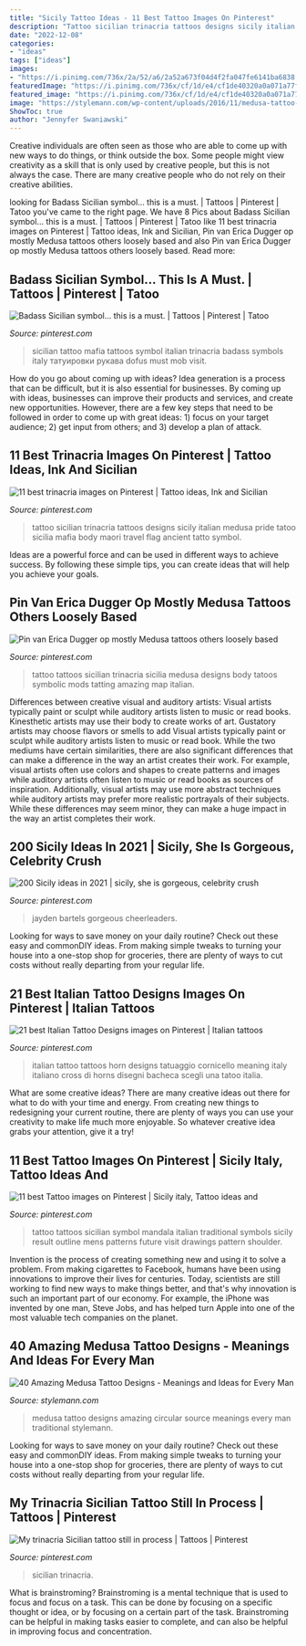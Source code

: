 ```yaml
---
title: "Sicily Tattoo Ideas - 11 Best Tattoo Images On Pinterest"
description: "Tattoo sicilian trinacria tattoos designs sicily italian medusa pride tatoo sicilia mafia body maori travel flag ancient tatto symbol"
date: "2022-12-08"
categories:
- "ideas"
tags: ["ideas"]
images:
- "https://i.pinimg.com/736x/2a/52/a6/2a52a673f04d4f2fa047fe6141ba6838.jpg"
featuredImage: "https://i.pinimg.com/736x/cf/1d/e4/cf1de40320a0a071a77f6d3fe8e30189--tattoo-designs-tattoo-ideas.jpg"
featured_image: "https://i.pinimg.com/736x/cf/1d/e4/cf1de40320a0a071a77f6d3fe8e30189--tattoo-designs-tattoo-ideas.jpg"
image: "https://stylemann.com/wp-content/uploads/2016/11/medusa-tattoo-4-650x650.jpg"
ShowToc: true
author: "Jennyfer Swaniawski"
---
```



Creative individuals are often seen as those who are able to come up with new ways to do things, or think outside the box. Some people might view creativity as a skill that is only used by creative people, but this is not always the case. There are many creative people who do not rely on their creative abilities.

	

		
looking for Badass Sicilian symbol... this is a must. | Tattoos | Pinterest | Tatoo you've came to the right page. We have 8 Pics about Badass Sicilian symbol... this is a must. | Tattoos | Pinterest | Tatoo like 11 best trinacria images on Pinterest | Tattoo ideas, Ink and Sicilian, Pin van Erica Dugger op mostly Medusa tattoos others loosely based and also Pin van Erica Dugger op mostly Medusa tattoos others loosely based. Read more:
		
    
## Badass Sicilian Symbol... This Is A Must. | Tattoos | Pinterest | Tatoo

<img loading=lazy src="https://s-media-cache-ak0.pinimg.com/736x/1b/b0/2f/1bb02fbcd3ac806d888f38f5dea81901.jpg" onerror="this.onerror=null;this.src='https://tse2.mm.bing.net/th?id=OIP.OVzKzUC1GAvuTKE4bvp4bAHaG2&amp;pid=15.1';" alt="Badass Sicilian symbol... this is a must. | Tattoos | Pinterest | Tatoo">

_Source: pinterest.com_

>sicilian tattoo mafia tattoos symbol italian trinacria badass symbols italy татуировки рукава dofus must mob visit. 

	

How do you go about coming up with ideas?
Idea generation is a process that can be difficult, but it is also essential for businesses. By coming up with ideas, businesses can improve their products and services, and create new opportunities. However, there are a few key steps that need to be followed in order to come up with great ideas: 1) focus on your target audience; 2) get input from others; and 3) develop a plan of attack.

    
## 11 Best Trinacria Images On Pinterest | Tattoo Ideas, Ink And Sicilian

<img loading=lazy src="https://i.pinimg.com/736x/cf/1d/e4/cf1de40320a0a071a77f6d3fe8e30189--tattoo-designs-tattoo-ideas.jpg" onerror="this.onerror=null;this.src='https://tse1.mm.bing.net/th?id=OIP.rQDVkpveZNgZQzCMyq4QrQHaL3&amp;pid=15.1';" alt="11 best trinacria images on Pinterest | Tattoo ideas, Ink and Sicilian">

_Source: pinterest.com_

>tattoo sicilian trinacria tattoos designs sicily italian medusa pride tatoo sicilia mafia body maori travel flag ancient tatto symbol. 

	

Ideas are a powerful force and can be used in different ways to achieve success. By following these simple tips, you can create ideas that will help you achieve your goals.

    
## Pin Van Erica Dugger Op Mostly Medusa Tattoos Others Loosely Based

<img loading=lazy src="https://i.pinimg.com/736x/2a/52/a6/2a52a673f04d4f2fa047fe6141ba6838.jpg" onerror="this.onerror=null;this.src='https://tse1.mm.bing.net/th?id=OIP.ojuBZoH5CfHlTrbZU1QtgAHaJs&amp;pid=15.1';" alt="Pin van Erica Dugger op mostly Medusa tattoos others loosely based">

_Source: pinterest.com_

>tattoo tattoos sicilian trinacria sicilia medusa designs body tatoos symbolic mods tatting amazing map italian. 

	

Differences between creative visual and auditory artists: Visual artists typically paint or sculpt while auditory artists listen to music or read books. Kinesthetic artists may use their body to create works of art. Gustatory artists may choose flavors or smells to add
Visual artists typically paint or sculpt while auditory artists listen to music or read book. While the two mediums have certain similarities, there are also significant differences that can make a difference in the way an artist creates their work. For example, visual artists often use colors and shapes to create patterns and images while auditory artists often listen to music or read books as sources of inspiration. Additionally, visual artists may use more abstract techniques while auditory artists may prefer more realistic portrayals of their subjects. While these differences may seem minor, they can make a huge impact in the way an artist completes their work.

    
## 200 Sicily Ideas In 2021 | Sicily, She Is Gorgeous, Celebrity Crush

<img loading=lazy src="https://i.pinimg.com/474x/15/54/c6/1554c6f8e6ba355060e088c5fbda8832.jpg" onerror="this.onerror=null;this.src='https://tse2.mm.bing.net/th?id=OIP.sRMbmihh-yKGuFOlT4KejQAAAA&amp;pid=15.1';" alt="200 Sicily ideas in 2021 | sicily, she is gorgeous, celebrity crush">

_Source: pinterest.com_

>jayden bartels gorgeous cheerleaders. 

	

Looking for ways to save money on your daily routine? Check out these easy and commonDIY ideas. From making simple tweaks to turning your house into a one-stop shop for groceries, there are plenty of ways to cut costs without really departing from your regular life.

    
## 21 Best Italian Tattoo Designs Images On Pinterest | Italian Tattoos

<img loading=lazy src="https://i.pinimg.com/736x/a0/ee/91/a0ee91a28a997ccf68aa2b9cfd9e1fbd--italian-tattoos-tattoo-designs.jpg" onerror="this.onerror=null;this.src='https://tse3.mm.bing.net/th?id=OIP.xR9n7scIJDbV2WQPTBfbLgHaJQ&amp;pid=15.1';" alt="21 best Italian Tattoo Designs images on Pinterest | Italian tattoos">

_Source: pinterest.com_

>italian tattoo tattoos horn designs tatuaggio cornicello meaning italy italiano cross di horns disegni bacheca scegli una tatoo italia. 

	

What are some creative ideas?
There are many creative ideas out there for what to do with your time and energy. From creating new things to redesigning your current routine, there are plenty of ways you can use your creativity to make life much more enjoyable. So whatever creative idea grabs your attention, give it a try!

    
## 11 Best Tattoo Images On Pinterest | Sicily Italy, Tattoo Ideas And

<img loading=lazy src="https://i.pinimg.com/736x/00/0f/70/000f706da1398249acdca077b1ace804--new-tattoos-future-tattoos.jpg" onerror="this.onerror=null;this.src='https://tse2.mm.bing.net/th?id=OIP.8_5xwlHh8rk_9HYxzp3BgwHaJ3&amp;pid=15.1';" alt="11 best Tattoo images on Pinterest | Sicily italy, Tattoo ideas and">

_Source: pinterest.com_

>tattoo tattoos sicilian symbol mandala italian traditional symbols sicily result outline mens patterns future visit drawings pattern shoulder. 

	

Invention is the process of creating something new and using it to solve a problem. From making cigarettes to Facebook, humans have been using innovations to improve their lives for centuries. Today, scientists are still working to find new ways to make things better, and that's why innovation is such an important part of our economy. For example, the iPhone was invented by one man, Steve Jobs, and has helped turn Apple into one of the most valuable tech companies on the planet.

    
## 40 Amazing Medusa Tattoo Designs - Meanings And Ideas For Every Man

<img loading=lazy src="https://stylemann.com/wp-content/uploads/2016/11/medusa-tattoo-4-650x650.jpg" onerror="this.onerror=null;this.src='https://tse2.mm.bing.net/th?id=OIP.a2Z3jBbFW4Z5zMDOw8jqwQHaHa&amp;pid=15.1';" alt="40 Amazing Medusa Tattoo Designs - Meanings and Ideas for Every Man">

_Source: stylemann.com_

>medusa tattoo designs amazing circular source meanings every man traditional stylemann. 

	

Looking for ways to save money on your daily routine? Check out these easy and commonDIY ideas. From making simple tweaks to turning your house into a one-stop shop for groceries, there are plenty of ways to cut costs without really departing from your regular life.

    
## My Trinacria Sicilian Tattoo Still In Process | Tattoos | Pinterest

<img loading=lazy src="https://s-media-cache-ak0.pinimg.com/originals/e0/48/11/e04811961cc99bf4804244e102f082e7.jpg" onerror="this.onerror=null;this.src='https://tse2.mm.bing.net/th?id=OIP.rM-5s7DmBBQYa4epOnAPeQHaFj&amp;pid=15.1';" alt="My trinacria Sicilian tattoo still in process | Tattoos | Pinterest">

_Source: pinterest.com_

>sicilian trinacria. 

	

What is brainstroming? Brainstroming is a mental technique that is used to focus and focus on a task. This can be done by focusing on a specific thought or idea, or by focusing on a certain part of the task. Brainstroming can be helpful in making tasks easier to complete, and can also be helpful in improving focus and concentration.

